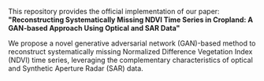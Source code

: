 This repository provides the official implementation of our paper:
 **"Reconstructing Systematically Missing NDVI Time Series in Cropland: A GAN-based Approach Using Optical and SAR Data"**

We propose a novel generative adversarial network (GAN)-based method to reconstruct systematically missing Normalized Difference Vegetation Index (NDVI) time series, leveraging the complementary characteristics of optical and Synthetic Aperture Radar (SAR) data.